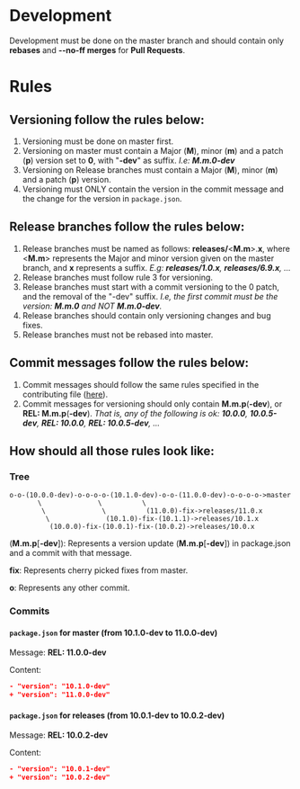 # Development

Development must be done on the master branch and should contain only **rebases** and **--no-ff merges** for **Pull Requests**.

# Rules

## Versioning follow the rules below:
1. Versioning must be done on master first.
2. Versioning on master must contain a Major (**M**), minor (**m**) and a patch (**p**) version set to **0**, with "**-dev**" as suffix. *I.e: **M.m.0-dev***
3. Versioning on Release branches must contain a Major (**M**), minor (**m**) and a patch (**p**) version.
4. Versioning must ONLY contain the version in the commit message and the change for the version in ``` package.json ```.

## Release branches follow the rules below:
1. Release branches must be named as follows: **releases/**<**M.m**>.**x**, where <**M.m**> represents the Major and minor version given on the master branch, and **x** represents a suffix. *E.g: **releases/1.0.x**, **releases/6.9.x**, ...*
2. Release branches must follow rule 3 for versioning.
3. Release branches must start with a commit versioning to the 0 patch, and the removal of the "-dev" suffix. *I.e, the first commit must be the version: **M.m.0** and NOT **M.m.0-dev**.*
4. Release branches should contain only versioning changes and bug fixes.
5. Release branches must not be rebased into master.

## Commit messages follow the rules below:
1. Commit messages should follow the same rules specified in the contributing file ([here](./CONTRIBUTING.md#Commit-messages)).
2. Commit messages for versioning should only contain **M.m.p**(**-dev**), or **REL: M.m.p**(**-dev**). *That is, any of the following is ok: **10.0.0**, **10.0.5-dev**, **REL: 10.0.0**, **REL: 10.0.5-dev**, ...*

## How should all those rules look like:

### Tree

```
o-o-(10.0.0-dev)-o-o-o-o-(10.1.0-dev)-o-o-(11.0.0-dev)-o-o-o-o->master
       \			  \			 \
        \			   \ 	      (11.0.0)-fix->releases/11.0.x
         \				(10.1.0)-fix-(10.1.1)->releases/10.1.x
          (10.0.0)-fix-(10.0.1)-fix-(10.0.2)->releases/10.0.x
```

(**M.m.p**[**-dev**]): Represents a version update (**M.m.p**[**-dev**]) in package.json and a commit with that message.

**fix**: Represents cherry picked fixes from master.

**o**: Represents any other commit.

### Commits

#### ``` package.json ``` for master (from **10.1.0-dev** to **11.0.0-dev**)

Message: **REL: 11.0.0-dev**

Content:
```json
- "version": "10.1.0-dev"
+ "version": "11.0.0-dev"
```

#### ``` package.json ``` for releases (from **10.0.1-dev** to **10.0.2-dev**)

Message: **REL: 10.0.2-dev**

Content:
```json
- "version": "10.0.1-dev"
+ "version": "10.0.2-dev"
```
